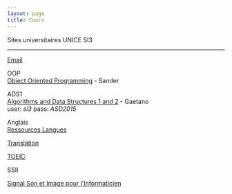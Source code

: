 ```yaml
---
layout: page
title: Cours
---
```


Sites universitaires UNICE SI3
________________________________________________________________________________________


[Email](https://outlook.office365.com/owa/?realm=etu.unice.fr#path=/mail)

OOP </br>
[Object Oriented Programming](http://moodle.i3s.unice.fr/course/view.php?id=127) - Sander

ADS1 </br>
[Algorithms and Data Structures 1 and 2](http://users.polytech.unice.fr/~gaetano/ads/index.php) - Gaetano
</br>
user: <i>si3</i>
pass: <i>ASD2015</i>


Anglais </br>
[Ressources Langues](http://www.polytechnice.fr/fr/etudiants/page599.html)

[Translation](http://www.wordreference.com)

[TOEIC](https://sites.google.com/site/polytechniceenglish/toeic-training)

SSII </br>

[Signal Son et Image pour l'Informaticien](http://cours.polytech.unice.fr/ssii/)
